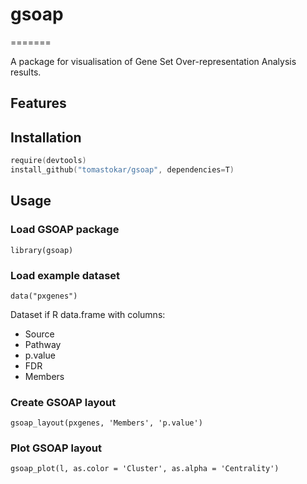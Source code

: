 # gsoap
=======

A package for visualisation of Gene Set Over-representation Analysis results.

## Features


## Installation
```S
require(devtools)
install_github("tomastokar/gsoap", dependencies=T)
```

## Usage

### Load GSOAP package
```
library(gsoap)
```

### Load example dataset 
```
data("pxgenes")
```
Dataset if R data.frame with columns:
  * Source
  * Pathway
  * p.value
  * FDR
  * Members
  
### Create GSOAP layout
```
gsoap_layout(pxgenes, 'Members', 'p.value')
```

### Plot GSOAP layout
```
gsoap_plot(l, as.color = 'Cluster', as.alpha = 'Centrality')
```
